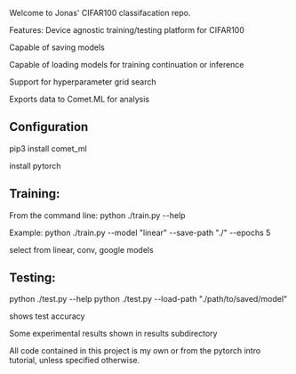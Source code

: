 Welcome to Jonas' CIFAR100 classifacation repo.

Features: 
Device agnostic training/testing platform for CIFAR100

Capable of saving models

Capable of loading models for training continuation or inference

Support for hyperparameter grid search

Exports data to Comet.ML for analysis

## Configuration

pip3 install comet_ml

install pytorch

## Training:

From the command line:
python ./train.py --help

Example:
python ./train.py --model "linear" --save-path "./" --epochs 5

select from linear, conv, google models

## Testing:
python ./test.py --help
python ./test.py --load-path "./path/to/saved/model"

shows test accuracy


Some experimental results shown in results subdirectory

All code contained in this project is my own or from the pytorch intro tutorial, unless specified otherwise.
